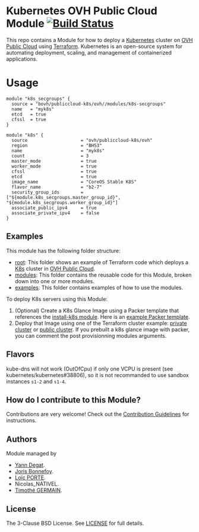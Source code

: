 Kubernetes OVH Public Cloud Module  [![Build Status](https://travis-ci.org/ovh/terraform-ovh-publiccloud-k8s.svg)](https://travis-ci.org/ovh/terraform-ovh-publiccloud-k8s)
=========
This repo contains a Module for how to deploy a [Kubernetes](https://kubernetes.io/) cluster on [OVH Public Cloud](https://ovhcloud.com/) using [Terraform](https://www.terraform.io/). Kubernetes is an open-source system for automating deployment, scaling, and management of containerized applications.

# Usage

```hcl
module "k8s_secgroups" {
  source = "bovh/publiccloud-k8s/ovh//modules/k8s-secgroups"
  name   = "myk8s"
  etcd   = true
  cfssl  = true
}

module "k8s" {
  source                    = "ovh/publiccloud-k8s/ovh"
  region                    = "BHS3"
  name                      = "myk8s"
  count                     = 3
  master_mode               = true
  worker_mode               = true
  cfssl                     = true
  etcd                      = true
  image_name                = "CoreOS Stable K8S"
  flavor_name               = "b2-7"
  security_group_ids        = ["${module.k8s_secgroups.master_group_id}", "${module.k8s_secgroups.worker_group_id}"]
  associate_public_ipv4     = true
  associate_private_ipv4    = false
}
```

## Examples

This module has the following folder structure:

* [root](.): This folder shows an example of Terraform code which deploys a [K8s](https://kubernetes.io/) cluster in [OVH Public Cloud](https://ovhcloud.com/).
* [modules](https://github.com/ovh/terraform-ovh-publiccloud-k8s/tree/master/modules): This folder contains the reusable code for this Module, broken down into one or more modules.
* [examples](https://github.com/ovh/terraform-ovh-publiccloud-k8s/tree/master/examples): This folder contains examples of how to use the modules.

To deploy K8s servers using this Module:

1. (Optional) Create a K8s Glance Image using a Packer template that references the [install-k8s module](https://github.com/ovh/terraform-ovh-publiccloud-k8s/tree/master/modules/install-k8s).
   Here is an [example Packer template](https://github.com/ovh/terraform-ovh-publiccloud-k8s/tree/master/examples/k8s-glance-image#quick-start).
1. Deploy that Image using one of the Terraform cluster example: [private cluster](https://github.com/ovh/terraform-ovh-publiccloud-k8s/tree/master/examples/private-cluster-cl) or [public cluster](https://github.com/ovh/terraform-ovh-publiccloud-k8s/tree/master/examples/public-cluster-cl). If you prebuilt a k8s glance image with packer, you can comment the post provisionning modules arguments.

## Flavors

kube-dns will not work (OutOfCpu) if only one VCPU is present (see kubernetes/kubernetes#38806), so it is not recommanded to use sandbox instances `s1-2` and `s1-4`.

## How do I contribute to this Module?

Contributions are very welcome! Check out the [Contribution Guidelines](https://github.com/ovh/terraform-ovh-publiccloud-k8s/tree/master/CONTRIBUTING.md) for instructions.

## Authors

Module managed by
- [Yann Degat](https://github.com/yanndegat).
- [Joris Bonnefoy](https://github.com/Devatoria).
- [Loïc PORTE](https://github.com/bewiwi).
- Nicolas_NATIVEL.
- [Timothé GERMAIN](https://github.com/tgermain).

## License

The 3-Clause BSD License. See [LICENSE](https://github.com/ovh/terraform-ovh-publiccloud-k8s/tree/master/LICENSE) for full details.
